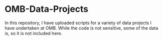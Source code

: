 # OMB-Data-Projects
In this repository, I have uploaded scripts for a variety of data projects I have undertaken at OMB. While the code is not sensitive, some of the data is, so it is not included here.
